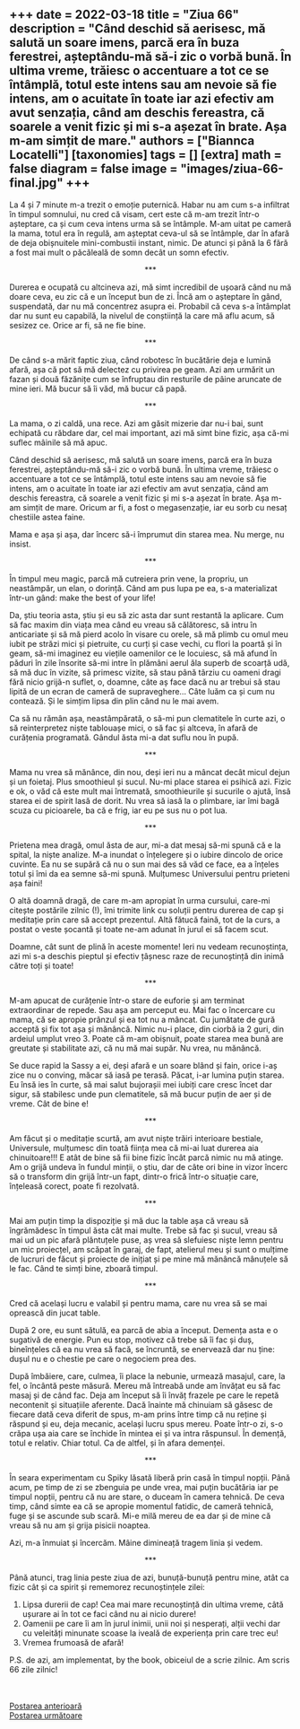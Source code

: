 
+++
date = 2022-03-18
title = "Ziua 66"
description = "Când deschid să aerisesc, mă salută un soare imens, parcă era în buza ferestrei, așteptându-mă să-i zic o vorbă bună. În ultima vreme, trăiesc o accentuare a tot ce se întâmplă, totul este intens sau am nevoie să fie intens, am o acuitate în toate iar azi efectiv am avut senzația, când am deschis fereastra, că soarele a venit fizic și mi s-a așezat în brate. Așa m-am simțit de mare."
authors = ["Biannca Locatelli"]
[taxonomies]
tags = []
[extra]
math = false
diagram = false
image = "images/ziua-66-final.jpg"
+++
---

La 4 și 7 minute m-a trezit o emoție puternică. Habar nu am cum s-a infiltrat în timpul somnului, nu cred că visam, cert este că m-am trezit într-o așteptare, ca și cum ceva intens urma să se întâmple. M-am uitat pe cameră la mama, totul era în regulă, am așteptat ceva-ul să se întâmple, dar în afară de deja obișnuitele mini-combustii instant, nimic. De atunci și până la 6 fără a fost mai mult o păcăleală de somn decât un somn efectiv.

<p style="text-align: center;">***</p>

Durerea e ocupată cu altcineva azi, mă simt incredibil de ușoară când nu mă doare ceva, eu zic că e un început bun de zi. Încă am o așteptare în gând, suspendată, dar nu mă concentrez asupra ei. Probabil că ceva s-a întâmplat dar nu sunt eu capabilă, la nivelul de conștiință la care mă aflu acum, să sesizez ce. Orice ar fi, să ne fie bine.

<p style="text-align: center;">***</p>

De când s-a mărit faptic ziua, când robotesc în bucătărie deja e lumină afară, așa că pot să mă delectez cu privirea pe geam. Azi am urmărit un fazan și două făzănițe cum se înfruptau din resturile de pâine aruncate de mine ieri. Mă bucur să îi văd, mă bucur că papă.

<p style="text-align: center;">***</p>

La mama, o zi caldă, una rece. Azi am găsit mizerie dar nu-i bai, sunt echipată cu răbdare dar, cel mai important, azi mă simt bine fizic, așa că-mi suflec mâinile să mă apuc.

Când deschid să aerisesc, mă salută un soare imens, parcă era în buza ferestrei, așteptându-mă să-i zic o vorbă bună. În ultima vreme, trăiesc o accentuare a tot ce se întâmplă, totul este intens sau am nevoie să fie intens, am o acuitate în toate iar azi efectiv am avut senzația, când am deschis fereastra, că soarele a venit fizic și mi s-a așezat în brate. Așa m-am simțit de mare. Oricum ar fi, a fost o megasenzație, iar eu sorb cu nesaț chestiile astea faine.

Mama e așa și așa, dar încerc să-i împrumut din starea mea. Nu merge, nu insist.

<p style="text-align: center;">***</p>

În timpul meu magic, parcă mă cutreiera prin vene, la propriu, un neastâmpăr, un elan, o dorință. Când am pus lupa pe ea, s-a materializat într-un gând: make the best of your life!

Da, știu teoria asta, știu și eu să zic asta dar sunt restantă la aplicare. Cum să fac maxim din viața mea când eu vreau să călătoresc, să intru în anticariate și să mă pierd acolo în visare cu orele, să mă plimb cu omul meu iubit pe străzi mici și pietruite, cu curți și case vechi, cu flori la poartă și în geam, să-mi imaginez eu viețile oamenilor ce le locuiesc, să mă afund în păduri în zile însorite să-mi intre în plămâni aerul ăla superb de scoarță udă, să mă duc în vizite, să primesc vizite, să stau până târziu cu oameni dragi fără nicio grijă-n suflet, o, doamne, câte aș face dacă nu ar trebui să stau lipită de un ecran de cameră de supraveghere… Câte luăm ca și cum nu contează. Și le simțim lipsa din plin când nu le mai avem.

Ca să nu rămân așa, neastâmpărată, o să-mi pun clematitele în curte azi, o să reinterpretez niște tablouașe mici, o să fac și altceva, în afară de curățenia programată. Gândul ăsta mi-a dat suflu nou în pupă.

<p style="text-align: center;">***</p>

Mama nu vrea să mănânce, din nou, deși ieri nu a mâncat decât micul dejun și un foietaj. Plus smoothieul și sucul. Nu-mi place starea ei psihică azi. Fizic e ok, o văd că este mult mai întremată, smoothieurile și sucurile o ajută, însă starea ei de spirit lasă de dorit. Nu vrea să iasă la o plimbare, iar îmi bagă scuza cu picioarele, ba că e frig, iar eu pe sus nu o pot lua.

<p style="text-align: center;">***</p>

Prietena mea dragă, omul ăsta de aur, mi-a dat mesaj să-mi spună că e la spital, la niște analize. M-a inundat o înțelegere și o iubire dincolo de orice cuvinte. Ea nu se supără că nu o sun mai des să văd ce face, ea a înțeles totul și îmi da ea semne să-mi spună. Mulțumesc Universului pentru prieteni așa faini!

O altă doamnă dragă, de care m-am apropiat în urma cursului, care-mi citește postările zilnic (!), îmi trimite link cu soluții pentru durerea de cap și meditație prin care să accept prezentul. Altă fătucă faină, tot de la curs, a postat o veste șocantă și toate ne-am adunat în jurul ei să facem scut.

Doamne, cât sunt de plină în aceste momente! Ieri nu vedeam recunoștința, azi mi s-a deschis pieptul și efectiv țâșnesc raze de recunoștință din inimă către toți și toate!

<p style="text-align: center;">***</p>

M-am apucat de curățenie într-o stare de euforie și am terminat extraordinar de repede. Sau așa am perceput eu. Mai fac o încercare cu mama, că se apropie prânzul și ea tot nu a mâncat. Cu jumătate de gură acceptă și fix tot așa și mănâncă. Nimic nu-i place, din ciorbă ia 2 guri, din ardeiul umplut vreo 3. Poate că m-am obișnuit, poate starea mea bună are greutate și stabilitate azi, că nu mă mai supăr. Nu vrea, nu mănâncă.

Se duce rapid la Sassy a ei, deși afară e un soare blând și fain, orice i-aș zice nu o conving, măcar să iasă pe terasă. Păcat, i-ar lumina puțin starea. Eu însă ies în curte, să mai salut bujorașii mei iubiți care cresc încet dar sigur, să stabilesc unde pun clematitele, să mă bucur puțin de aer și de vreme. Cât de bine e!

<p style="text-align: center;">***</p>

Am făcut și o meditație scurtă, am avut niște trăiri interioare bestiale, Universule, mulțumesc din toată ființa mea că mi-ai luat durerea aia chinuitoare!!! E atât de bine să fii bine fizic încât parcă nimic nu mă atinge. Am o grijă undeva în fundul minții, o știu, dar de câte ori bine in vizor încerc să o transform din grijă într-un fapt, dintr-o frică într-o situație care, înțeleasă corect, poate fi rezolvată.

<p style="text-align: center;">***</p>

Mai am puțin timp la dispoziție și mă duc la table așa că vreau să îngrămădesc în timpul ăsta cât mai multe. Trebe să fac și sucul, vreau să mai ud un pic afară plăntuțele puse, aș vrea să slefuiesc niște lemn pentru un mic proiecțel, am scăpat în garaj, de fapt, atelierul meu și sunt o mulțime de lucruri de făcut și proiecte de inițiat și pe mine mă mănâncă mânuțele să le fac. Când te simți bine, zboară timpul.

<p style="text-align: center;">***</p>

Cred că același lucru e valabil și pentru mama, care nu vrea să se mai oprească din jucat table.

După 2 ore, eu sunt sătulă, ea parcă de abia a început. Demența asta e o sugativă de energie. Pun eu stop, motivez că trebe să îi fac și duș, bineînțeles că ea nu vrea să facă, se încruntă, se enervează dar nu ține: dușul nu e o chestie pe care o negociem prea des.

După îmbăiere, care, culmea, îi place la nebunie, urmează masajul, care, la fel, o încântă peste măsură. Mereu mă întreabă unde am învățat eu să fac masaj și de când fac. Deja am început să îi învăț frazele pe care le repetă necontenit și situațiile aferente. Dacă înainte mă chinuiam să găsesc de fiecare dată ceva diferit de spus, m-am prins între timp că nu reține și răspund și eu, deja mecanic, același lucru spus mereu. Poate într-o zi, s-o crăpa ușa aia care se închide în mintea ei și va intra răspunsul. În demență, totul e relativ. Chiar totul. Ca de altfel, și în afara demenței.

<p style="text-align: center;">***</p>

În seara experimentam cu Spiky lăsată liberă prin casă în timpul nopții. Până acum, pe timp de zi se zbenguia pe unde vrea, mai puțin bucătăria iar pe timpul nopții, pentru că nu are stare, o duceam în camera tehnică. De ceva timp, când simte ea că se apropie momentul fatidic, de cameră tehnică, fuge și se ascunde sub scară. Mi-e milă mereu de ea dar și de mine că vreau să nu am și grija pisicii noaptea.

Azi, m-a înmuiat și încercăm. Mâine dimineață tragem linia și vedem.

<p style="text-align: center;">***</p>

Până atunci, trag linia peste ziua de azi, bunuță-bunuță pentru mine, atât ca fizic cât și ca spirit și rememorez recunoștințele zilei:
1. Lipsa durerii de cap! Cea mai mare recunoștință din ultima vreme, câtă ușurare ai în tot ce faci când nu ai nicio durere!
2. Oamenii pe care îi am în jurul inimii, unii noi și nesperați, alții vechi dar cu veleități minunate scoase la iveală de experiența prin care trec eu!
3. Vremea frumoasă de afară!

P.S. de azi, am implementat, by the book, obiceiul de a scrie zilnic. Am scris 66 zile zilnic!

<br/>

<br/>

<div class="flex justify-between">
  <div>
    <a href="/blog/ziua-65/">Postarea anterioară</a>
  </div>
  <div>
    <a href="/blog/ziua-67/">Postarea următoare</a>
  </div>
</div>
